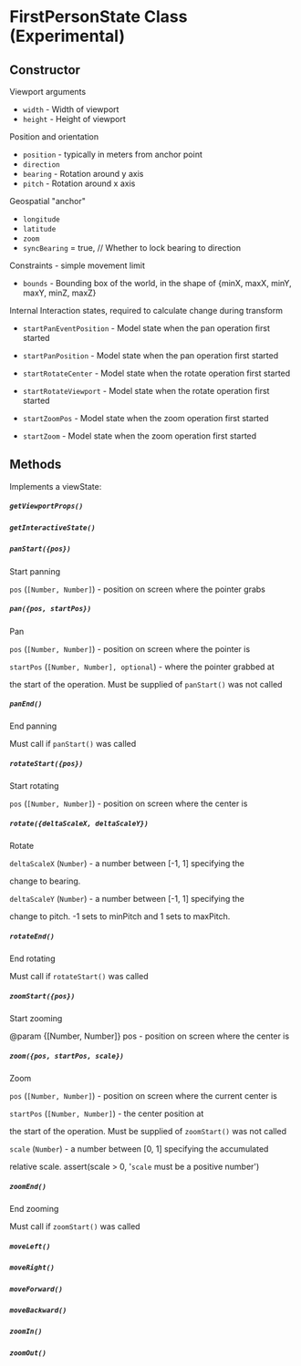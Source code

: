 # FirstPersonState Class (Experimental)

## Constructor

Viewport arguments

* `width` - Width of viewport
* `height` - Height of viewport

Position and orientation

* `position` - typically in meters from anchor point
* `direction`
* `bearing` - Rotation around y axis
* `pitch` - Rotation around x axis

Geospatial "anchor"

* `longitude`
* `latitude`
* `zoom`
* `syncBearing` = true, // Whether to lock bearing to direction

Constraints - simple movement limit

* `bounds` - Bounding box of the world, in the shape of {minX, maxX, minY, maxY, minZ, maxZ}

Internal Interaction states, required to calculate change during transform

* `startPanEventPosition` - Model state when the pan operation first started
* `startPanPosition` - Model state when the pan operation first started

* `startRotateCenter` - Model state when the rotate operation first started
* `startRotateViewport` - Model state when the rotate operation first started

* `startZoomPos` - Model state when the zoom operation first started
* `startZoom` - Model state when the zoom operation first started


## Methods

Implements a viewState:

##### `getViewportProps()`

##### `getInteractiveState()`

##### `panStart({pos})`

Start panning

`pos` (`[Number, Number]`) - position on screen where the pointer grabs

##### `pan({pos, startPos})`

Pan

`pos` (`[Number, Number]`) - position on screen where the pointer is

`startPos` (`[Number, Number], optional`) - where the pointer grabbed at

  the start of the operation. Must be supplied of `panStart()` was not called

##### `panEnd()`

End panning

Must call if `panStart()` was called

##### `rotateStart({pos})`

Start rotating

`pos` (`[Number, Number]`) - position on screen where the center is

##### `rotate({deltaScaleX, deltaScaleY})`

Rotate

`deltaScaleX` (`Number`) - a number between [-1, 1] specifying the

  change to bearing.

`deltaScaleY` (`Number`) - a number between [-1, 1] specifying the

  change to pitch. -1 sets to minPitch and 1 sets to maxPitch.


##### `rotateEnd()`

End rotating

Must call if `rotateStart()` was called

##### `zoomStart({pos})`

Start zooming

@param {[Number, Number]} pos - position on screen where the center is

##### `zoom({pos, startPos, scale})`

Zoom

`pos` (`[Number, Number]`) - position on screen where the current center is

`startPos` (`[Number, Number]`) - the center position at

  the start of the operation. Must be supplied of `zoomStart()` was not called

`scale` (`Number`) - a number between [0, 1] specifying the accumulated

  relative scale.
    assert(scale > 0, '`scale` must be a positive number')

##### `zoomEnd()`

End zooming

Must call if `zoomStart()` was called

##### `moveLeft()`

##### `moveRight()`

##### `moveForward()`

##### `moveBackward()`

##### `zoomIn()`

##### `zoomOut()`
